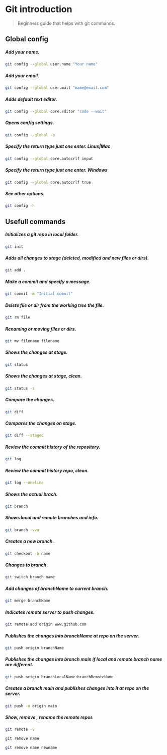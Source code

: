 # Git introduction
> Beginners guide that helps with git commands. 
## Global config
##### Add your name.
```bash 
git config --global user.name "Your name"
```

##### Add your email.
```bash 
git config --global user.mail "name@email.com"
```

##### Adds default text editor.
```bash 
git config --global core.editor "code --wait"
```

##### Opens config settings.
```bash 
git config --global -e
```

##### Specify the return type just one enter. *Linux|Mac*
```bash 
git config --global core.autocrlf input
``` 

##### Specify the return type just one enter. *Windows*
```bash 
git config --global core.autocrlf true
``` 

##### See other options.
```bash 
git config -h
```

## Usefull commands 
##### Initializes a git repo in local folder.
```bash 
git init
```

##### Adds all changes to stage (*deleted, modified and new files or dirs*).
```bash 
git add .
``` 

##### Make a commit and specify a message.
```bash 
git commit -m "Initial commit"
```

##### Delete file or dir from the working tree the file.
```bash 
git rm file
```

##### Renaming or moving files or dirs.
```bash 
git mv filename filename
``` 

##### Shows the changes at stage.
```bash 
git status
```

##### Shows the changes at stage, clean.
```bash 
git status -s
```

##### Compare the changes.
```bash 
git diff
``` 

##### Compares the changes on stage.
```bash 
git diff --staged
```

##### Review the commit history of the repository.
```bash 
git log
``` 

##### Review the commit history repo, clean.
```bash 
git log --oneline
```

##### Shows the actual brach.
```bash 
git branch
```
##### Shows local and remote branches and info.
```bash 
git branch -vva
```

##### Creates a new branch.
```bash 
git checkout -b name
```
##### Changes to branch .
```bash 
git switch branch name
```


##### Add changes of branchName to current branch.
```bash 
git merge branchName
```

##### Indicates remote server to push changes.
```bash 
git remote add origin www.github.com
```

##### Publishes the changes into branchName at repo on the server.
```bash  
git push origin branchName
```  
##### Publishes the changes into branch main if local and remote branch name are different.
```bash  
git push origin branchLocalName:branchRemoteName
```  

##### Creates a branch main and publishes changes into it at repo on the server.
```bash 
git push -u origin main
```
##### Show, remove , rename the remote repos
```bash 
git remote -v 
```
```bash 
git remove name 
```
```bash 
git remove name newname 
```



